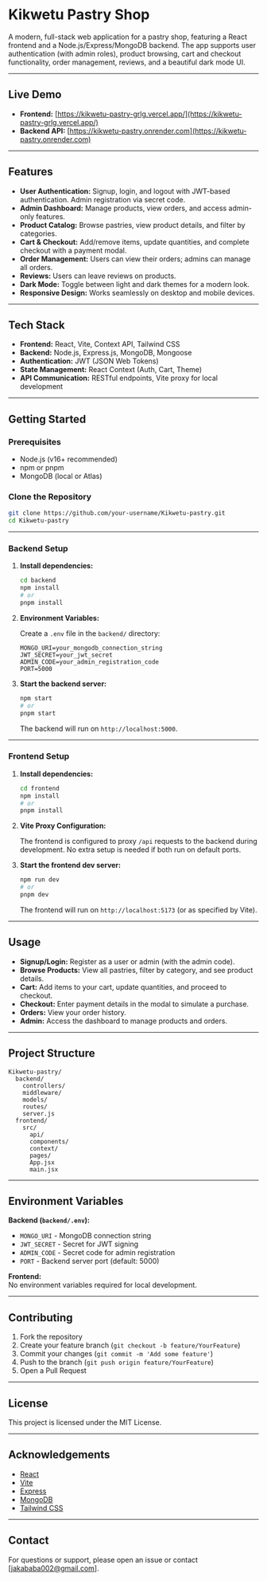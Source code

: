 # Kikwetu Pastry Shop

A modern, full-stack web application for a pastry shop, featuring a React frontend and a Node.js/Express/MongoDB backend. The app supports user authentication (with admin roles), product browsing, cart and checkout functionality, order management, reviews, and a beautiful dark mode UI.

---

## Live Demo

- **Frontend:** [https://kikwetu-pastry-grlg.vercel.app/](https://kikwetu-pastry-grlg.vercel.app/)
- **Backend API:** [https://kikwetu-pastry.onrender.com](https://kikwetu-pastry.onrender.com)

---

## Features

- **User Authentication:** Signup, login, and logout with JWT-based authentication. Admin registration via secret code.
- **Admin Dashboard:** Manage products, view orders, and access admin-only features.
- **Product Catalog:** Browse pastries, view product details, and filter by categories.
- **Cart & Checkout:** Add/remove items, update quantities, and complete checkout with a payment modal.
- **Order Management:** Users can view their orders; admins can manage all orders.
- **Reviews:** Users can leave reviews on products.
- **Dark Mode:** Toggle between light and dark themes for a modern look.
- **Responsive Design:** Works seamlessly on desktop and mobile devices.

---

## Tech Stack

- **Frontend:** React, Vite, Context API, Tailwind CSS
- **Backend:** Node.js, Express.js, MongoDB, Mongoose
- **Authentication:** JWT (JSON Web Tokens)
- **State Management:** React Context (Auth, Cart, Theme)
- **API Communication:** RESTful endpoints, Vite proxy for local development

---

## Getting Started

### Prerequisites

- Node.js (v16+ recommended)
- npm or pnpm
- MongoDB (local or Atlas)

### Clone the Repository

```bash
git clone https://github.com/your-username/Kikwetu-pastry.git
cd Kikwetu-pastry
```

---

### Backend Setup

1. **Install dependencies:**

   ```bash
   cd backend
   npm install
   # or
   pnpm install
   ```

2. **Environment Variables:**

   Create a `.env` file in the `backend/` directory:

   ```
   MONGO_URI=your_mongodb_connection_string
   JWT_SECRET=your_jwt_secret
   ADMIN_CODE=your_admin_registration_code
   PORT=5000
   ```

3. **Start the backend server:**

   ```bash
   npm start
   # or
   pnpm start
   ```

   The backend will run on `http://localhost:5000`.

---

### Frontend Setup

1. **Install dependencies:**

   ```bash
   cd frontend
   npm install
   # or
   pnpm install
   ```

2. **Vite Proxy Configuration:**

   The frontend is configured to proxy `/api` requests to the backend during development. No extra setup is needed if both run on default ports.

3. **Start the frontend dev server:**

   ```bash
   npm run dev
   # or
   pnpm dev
   ```

   The frontend will run on `http://localhost:5173` (or as specified by Vite).

---

## Usage

- **Signup/Login:** Register as a user or admin (with the admin code).
- **Browse Products:** View all pastries, filter by category, and see product details.
- **Cart:** Add items to your cart, update quantities, and proceed to checkout.
- **Checkout:** Enter payment details in the modal to simulate a purchase.
- **Orders:** View your order history.
- **Admin:** Access the dashboard to manage products and orders.

---

## Project Structure

```
Kikwetu-pastry/
  backend/
    controllers/
    middleware/
    models/
    routes/
    server.js
  frontend/
    src/
      api/
      components/
      context/
      pages/
      App.jsx
      main.jsx
```

---

## Environment Variables

**Backend (`backend/.env`):**

- `MONGO_URI` - MongoDB connection string
- `JWT_SECRET` - Secret for JWT signing
- `ADMIN_CODE` - Secret code for admin registration
- `PORT` - Backend server port (default: 5000)

**Frontend:**  
No environment variables required for local development.

---

## Contributing

1. Fork the repository
2. Create your feature branch (`git checkout -b feature/YourFeature`)
3. Commit your changes (`git commit -m 'Add some feature'`)
4. Push to the branch (`git push origin feature/YourFeature`)
5. Open a Pull Request

---

## License

This project is licensed under the MIT License.

---

## Acknowledgements

- [React](https://react.dev/)
- [Vite](https://vitejs.dev/)
- [Express](https://expressjs.com/)
- [MongoDB](https://www.mongodb.com/)
- [Tailwind CSS](https://tailwindcss.com/)

---

## Contact

For questions or support, please open an issue or contact [jakababa002@gmail.com].
